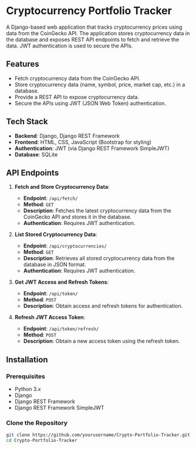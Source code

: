 # Cryptocurrency Portfolio Tracker

A Django-based web application that tracks cryptocurrency prices using data from the CoinGecko API. The application stores cryptocurrency data in the database and exposes REST API endpoints to fetch and retrieve the data. JWT authentication is used to secure the APIs.

## Features

- Fetch cryptocurrency data from the CoinGecko API.
- Store cryptocurrency data (name, symbol, price, market cap, etc.) in a database.
- Provide a REST API to expose cryptocurrency data.
- Secure the APIs using JWT (JSON Web Token) authentication.

## Tech Stack

- **Backend**: Django, Django REST Framework
- **Frontend**: HTML, CSS, JavaScript (Bootstrap for styling)
- **Authentication**: JWT (via Django REST Framework SimpleJWT)
- **Database**: SQLite 

## API Endpoints

1. **Fetch and Store Cryptocurrency Data**:
   - **Endpoint**: `/api/fetch/`
   - **Method**: `GET`
   - **Description**: Fetches the latest cryptocurrency data from the CoinGecko API and stores it in the database.
   - **Authentication**: Requires JWT authentication.
   
2. **List Stored Cryptocurrency Data**:
   - **Endpoint**: `/api/cryptocurrencies/`
   - **Method**: `GET`
   - **Description**: Retrieves all stored cryptocurrency data from the database in JSON format.
   - **Authentication**: Requires JWT authentication.

3. **Get JWT Access and Refresh Tokens**:
   - **Endpoint**: `/api/token/`
   - **Method**: `POST`
   - **Description**: Obtain access and refresh tokens for authentication.
   
4. **Refresh JWT Access Token**:
   - **Endpoint**: `/api/token/refresh/`
   - **Method**: `POST`
   - **Description**: Obtain a new access token using the refresh token.

## Installation

### Prerequisites

- Python 3.x
- Django
- Django REST Framework
- Django REST Framework SimpleJWT

### Clone the Repository

```bash
git clone https://github.com/yourusername/Crypto-Portfolio-Tracker.git
cd Crypto-Portfolio-Tracker
